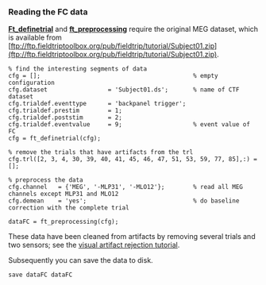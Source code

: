 ### Reading the FC data

**[Ft_definetrial](/reference/ft_definetrial)** and **[ft_preprocessing](/reference/ft_preprocessing)** require the original MEG dataset, which is available from [ftp://ftp.fieldtriptoolbox.org/pub/fieldtrip/tutorial/Subject01.zip](ftp://ftp.fieldtriptoolbox.org/pub/fieldtrip/tutorial/Subject01.zip).

    % find the interesting segments of data
    cfg = [];                                           % empty configuration
    cfg.dataset                 = 'Subject01.ds';       % name of CTF dataset
    cfg.trialdef.eventtype      = 'backpanel trigger';
    cfg.trialdef.prestim        = 1;
    cfg.trialdef.poststim       = 2;
    cfg.trialdef.eventvalue     = 9;                    % event value of FC
    cfg = ft_definetrial(cfg);

    % remove the trials that have artifacts from the trl
    cfg.trl([2, 3, 4, 30, 39, 40, 41, 45, 46, 47, 51, 53, 59, 77, 85],:) = [];

    % preprocess the data
    cfg.channel   = {'MEG', '-MLP31', '-MLO12'};        % read all MEG channels except MLP31 and MLO12
    cfg.demean    = 'yes';                              % do baseline correction with the complete trial

    dataFC = ft_preprocessing(cfg);

These data have been cleaned from artifacts by removing several trials and two sensors; see the [visual artifact rejection tutorial](/tutorial/visual_artifact_rejection).

Subsequently you can save the data to disk.

    save dataFC dataFC
